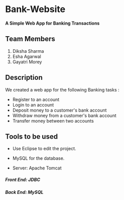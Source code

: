 # Bank-Website

**A Simple Web App for Banking Transactions**

## **Team Members**

1. Diksha Sharma
2. Esha Agarwal
3. Gayatri Morey
 
## **Description**

We created a web app for the following Banking tasks :

- Register to an account 
- Login to an account
- Deposit money to a customer's bank account
- Withdraw money from a customer's bank account
- Transfer money between two accounts

## **Tools to be used**

- Use Eclipse to edit the project.

- MySQL for the database.

- Server: Apache Tomcat

##### **Front End**:  JDBC

##### **Back End**:  MySQL




 
